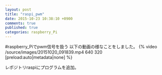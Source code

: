 ```yaml
---
layout: post
title: "raspi_pwm"
date: 2015-10-23 10:38:10 +0900
comments: true
published: true
categories: raspberry_Pi
---
```

#raspberry_Piでpwm信号を扱う
以下の動画の様なことをしました。
{% video /source/images/20151020_091839.mp4 640 320 [preload:auto|metadata|none] %}

レポジトリraspiにプログラムを追加。
